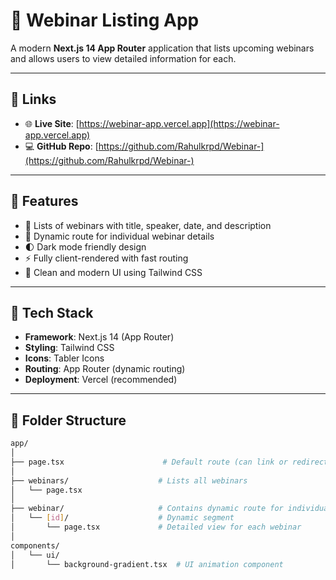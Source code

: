 # 🎤 Webinar Listing App

A modern **Next.js 14 App Router** application that lists upcoming webinars and allows users to view detailed information for each.

---

## 🔗 Links

- 🌐 **Live Site**: [https://webinar-app.vercel.app](https://webinar-app.vercel.app) 
- 💻 **GitHub Repo**: [https://github.com/Rahulkrpd/Webinar-](https://github.com/Rahulkrpd/Webinar-)

---

## 🚀 Features

- 📅 Lists of webinars with title, speaker, date, and description
- 📄 Dynamic route for individual webinar details
- 🌓 Dark mode friendly design
- ⚡ Fully client-rendered with fast routing
- 🎨 Clean and modern UI using Tailwind CSS

---

## 🧠 Tech Stack

- **Framework**: Next.js 14 (App Router)
- **Styling**: Tailwind CSS
- **Icons**: Tabler Icons
- **Routing**: App Router (dynamic routing)
- **Deployment**: Vercel (recommended)

---

## 📁 Folder Structure

```bash
app/
│
├── page.tsx                      # Default route (can link or redirect to /webinars)
│
├── webinars/                    # Lists all webinars
│   └── page.tsx
│
├── webinar/                     # Contains dynamic route for individual webinar
│   └── [id]/                    # Dynamic segment
│       └── page.tsx             # Detailed view for each webinar
│
components/
│   └── ui/
│       └── background-gradient.tsx  # UI animation component
